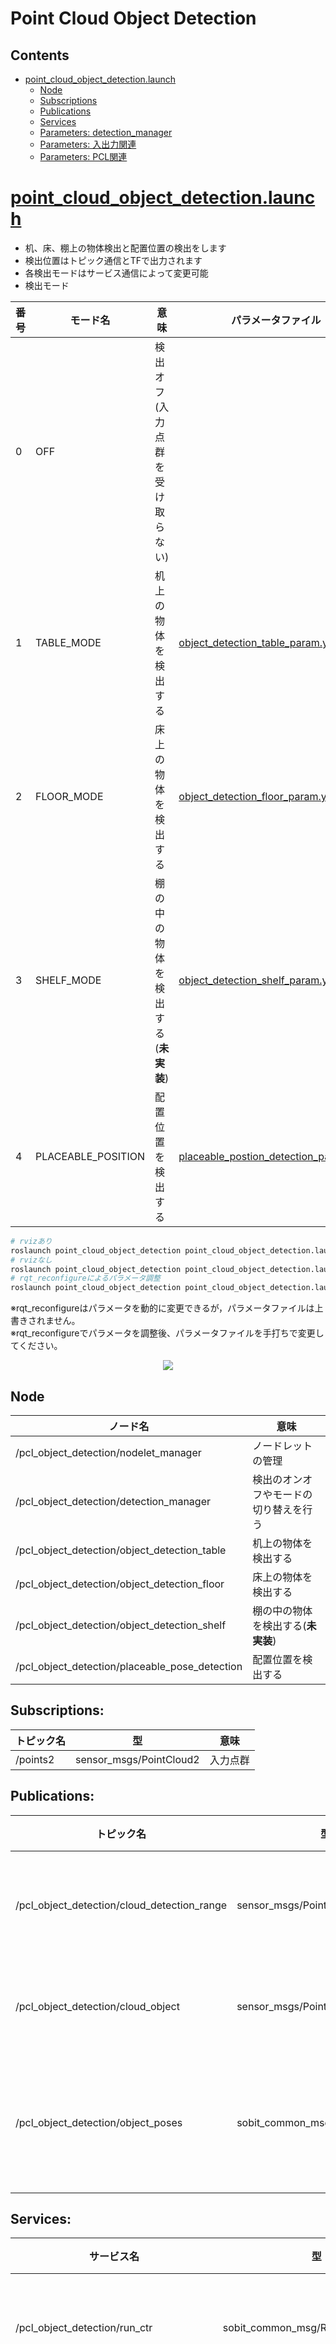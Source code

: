 # Point Cloud Object Detection
## Contents
- [point_cloud_object_detection.launch](#point_cloud_object_detectionlaunch)
    - [Node](#node)
    - [Subscriptions](#subscriptions)
    - [Publications](#publications)
    - [Services](#services)
    - [Parameters: detection_manager](#parameters-detectionmanager)
    - [Parameters: 入出力関連](#parameters-入出力関連)
    - [Parameters: PCL関連](#parameters-pcl関連)

# [point_cloud_object_detection.launch](../launch/point_cloud_object_detection.launch)
- 机、床、棚上の物体検出と配置位置の検出をします
- 検出位置はトピック通信とTFで出力されます
- 各検出モードはサービス通信によって変更可能
- 検出モード

|番号|モード名|意味|パラメータファイル|
|---|---|---|---|
|0|OFF|検出オフ(入力点群を受け取らない)||
|1|TABLE_MODE|机上の物体を検出する|[object_detection_table_param.yaml](../param/object_detection_table_param.yaml)|
|2|FLOOR_MODE|床上の物体を検出する|[object_detection_floor_param.yaml](../param/object_detection_floor_param.yaml)||
|3|SHELF_MODE|棚の中の物体を検出する(**未実装**)|[object_detection_shelf_param.yaml](../param/object_detection_shelf_param.yaml)|
|4|PLACEABLE_POSITION|配置位置を検出する|[placeable_postion_detection_param.yaml](../param/placeable_postion_detection_param.yaml)

```bash
# rvizあり
roslaunch point_cloud_object_detection point_cloud_object_detection.launch
# rvizなし
roslaunch point_cloud_object_detection point_cloud_object_detection.launch rviz:=false
# rqt_reconfigureによるパラメータ調整
roslaunch point_cloud_object_detection point_cloud_object_detection.launch rqt_reconfigure:=true
```
※rqt_reconfigureはパラメータを動的に変更できるが，パラメータファイルは上書きされません。  
※rqt_reconfigureでパラメータを調整後、パラメータファイルを手打ちで変更してください。  

<div align="center">
    <img src="../doc/img/rosgraph.png">
</div>

## Node
|ノード名|意味|
|---|---|
|/pcl_object_detection/nodelet_manager|ノードレットの管理|
|/pcl_object_detection/detection_manager|検出のオンオフやモードの切り替えを行う|
|/pcl_object_detection/object_detection_table|机上の物体を検出する|
|/pcl_object_detection/object_detection_floor|床上の物体を検出する|
|/pcl_object_detection/object_detection_shelf|棚の中の物体を検出する(**未実装**)|
|/pcl_object_detection/placeable_pose_detection|配置位置を検出する|

## Subscriptions:
|トピック名|型|意味|
|---|---|---|
|/points2|sensor_msgs/PointCloud2|入力点群|

## Publications:
|トピック名|型|意味|
|---|---|---|
|/pcl_object_detection/cloud_detection_range|sensor_msgs/PointCloud2|検出範囲の点群|
|/pcl_object_detection/cloud_object|sensor_msgs/PointCloud2|検出物体点群|
|/pcl_object_detection/object_poses|sobit_common_msg/ObjectPoseArray|検出物体の位置情報|

## Services:
|サービス名|型|意味|
|---|---|---|
|/pcl_object_detection/run_ctr|sobit_common_msg/RunCtrl|検出のオンオフ|
|/pcl_object_detection/detection_mode_ctr|pcl_object_detection/DetectionModeCtr|検出モードの切り替え|

## Parameters: detection_manager
|パラメータ名|型|意味|
|---|---|---|
|detection_mode|int|検出モード|

## Parameters: 入出力関連
|パラメータ名|型|デフォルト値|意味|
|---|---|---|---|
|pointcloud_topic_name|string|/points2|サブスクライブする点群のトピック名|
|base_frame_name|string|base_footprint|基準フレーム名|
|publish_cloud_detection_range|bool|True|検出範囲の点群をパブリッシュするか|
|publish_cloud_object|bool|True|検出物体の点群をパブリッシュするか|
|publish_pose_array|bool|True|検出物体の位置をパブリッシュするか|
|use_tf|bool|True|検出物体の位置のTFを登録するか|
|use_sobit_pro|bool|False|SOBIT PROを使用するか(PLACEABLE_POSITIONで使用)|

## Parameters: PCL関連
|パラメータ名|型|デフォルト値|意味|
|---|---|---|---|
|passthrough_x_min|double|0.0|passthroughのx軸の最小距離[m]|
|passthrough_x_max|double|2.0|passthroughのx軸の最大距離[m]|
|passthrough_y_min|double|-0.6|passthroughのy軸の最小距離[m]|
|passthrough_y_max|double|0.6|passthroughのy軸の最大距離[m]|
|passthrough_z_min|double|0.15|passthroughのz軸の最小距離[m]|
|passthrough_z_max|double|0.8|passthroughのz軸の最大距離[m]|
|use_voxel|bool|False|ダウンサンプリングするか|
|leaf_size|double|0.01|ダウンサンプリング間隔[m]|
|threshold_distance|double|0.015|平面検出時のモデルしきい値(ユーザ指定のパラメータ)の距離[m]|
|probability|double|0.95|平面検出時の外れ値のないサンプルを少なくとも1つ選択する確率を設定(モデル適合確率)|
|cluster_tolerance|double|0.05|クラスタリングでの点群の幅を設定[m]|
|min_cluster_point_size|int|100|クラスタの点群最小サイズ[個]|
|max_cluster_point_size|int|8000|クラスタの点群最大サイズ[個]|
|object_size_x_min|double|0.0|object_sizeのx軸の最小距離[m]|
|object_size_x_max|double|1.0|object_sizeのx軸の最大距離[m]|
|object_size_y_min|double|0.0|object_sizeのy軸の最小距離[m]|
|object_size_y_max|double|1.0|object_sizeのy軸の最大距離[m]|
|object_size_z_min|double|0.0|object_sizeのz軸の最小距離[m]|
|object_size_z_max|double|1.0|object_sizeのz軸の最大距離[m]|
|object_centroid_offset_x|double|0.0|物体位置のx軸のオフセット[m]|
|object_centroid_offset_y|double|0.0|物体位置のy軸のオフセット[m]|
|object_centroid_offset_z|double|0.0|物体位置のz軸のオフセット[m]|
|placeable_search_interval|double|0.01|配置位置の検索間隔[m] (PLACEABLE_POSITIONで使用)|
|obstacle_tolerance|double|0.05|配置位置の検索での障害物許容範囲[m] (PLACEABLE_POSITIONで使用)|

- [Topに戻る](/https://github.com/TeamSOBITS/pcl_object_detection)